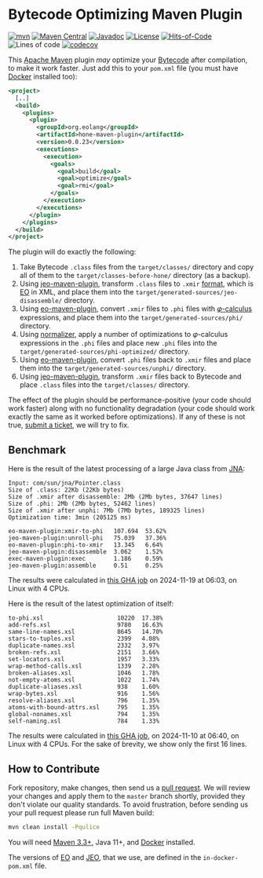 # Bytecode Optimizing Maven Plugin

[![mvn](https://github.com/objectionary/hone-maven-plugin/actions/workflows/mvn.yml/badge.svg)](https://github.com/objectionary/hone-maven-plugin/actions/workflows/mvn.yml)
[![Maven Central](https://img.shields.io/maven-central/v/org.eolang/hone-maven-plugin.svg)](https://maven-badges.herokuapp.com/maven-central/org.eolang/hone-maven-plugin)
[![Javadoc](http://www.javadoc.io/badge/org.eolang/hone-maven-plugin.svg)](http://www.javadoc.io/doc/org.eolang/hone-maven-plugin)
[![License](https://img.shields.io/badge/license-MIT-green.svg)](LICENSE.txt)
[![Hits-of-Code](https://hitsofcode.com/github/objectionary/hone-maven-plugin?branch=master&label=Hits-of-Code)](https://hitsofcode.com/github/objectionary/hone-maven-plugin/view?branch=master&label=Hits-of-Code)
![Lines of code](https://sloc.xyz/github/objectionary/hone-maven-plugin)
[![codecov](https://codecov.io/gh/objectionary/hone-maven-plugin/branch/master/graph/badge.svg)](https://codecov.io/gh/objectionary/hone-maven-plugin)

This [Apache Maven](https://maven.apache.org/) plugin _may_ optimize
your [Bytecode][bytecode]
after compilation, to make it work faster.
Just add this to your `pom.xml` file
(you must have [Docker](https://docs.docker.com/engine/install/) installed too):

```xml
<project>
  [..]
  <build>
    <plugins>
      <plugin>
        <groupId>org.eolang</groupId>
        <artifactId>hone-maven-plugin</artifactId>
        <version>0.0.23</version>
        <executions>
          <execution>
            <goals>
              <goal>build</goal>
              <goal>optimize</goal>
              <goal>rmi</goal>
            </goals>
          </execution>
        </executions>
      </plugin>
    </plugins>
  </build>
</project>
```

The plugin will do exactly the following:

1. Take Bytecode `.class` files from the `target/classes/` directory and copy
all of them to the `target/classes-before-hone/` directory (as a backup).
1. Using [jeo-maven-plugin](https://github.com/objectionary/jeo-maven-plugin),
transform `.class` files to
`.xmir` [format](https://news.eolang.org/2022-11-25-xmir-guide.html),
which is [EO](https://www.eolang.org) in XML, and place them into
the `target/generated-sources/jeo-disassemble/` directory.
1. Using [eo-maven-plugin](https://github.com/objectionary/eo/eo-maven-plugin),
convert `.xmir` files to `.phi` files
with [𝜑-calculus](https://arxiv.org/abs/2111.13384) expressions,
and place them into the `target/generated-sources/phi/` directory.
1. Using [normalizer](https://github.com/objectionary/normalizer),
apply a number of optimizations to 𝜑-calculus expressions in the `.phi` files
and place new `.phi` files into
the `target/generated-sources/phi-optimized/` directory.
1. Using [eo-maven-plugin](https://github.com/objectionary/eo/eo-maven-plugin),
convert `.phi` files back to `.xmir` files and
place them into the `target/generated-sources/unphi/` directory.
1. Using [jeo-maven-plugin](https://github.com/objectionary/jeo-maven-plugin),
transform `.xmir` files back to Bytecode and place `.class` files into
the `target/classes/` directory.

The effect of the plugin should be performance-positive (your code should
work faster) along with no functionality degradation (your code should work
exactly the same as it worked before optimizations). If any of these
is not true,
[submit a ticket](https://github.com/objectionary/hone-maven-plugin/issues),
we will try to fix.

## Benchmark

Here is the result of the latest processing of a large Java class
from [JNA](https://github.com/java-native-access/jna):

<!-- benchmark_begin -->
```text
Input: com/sun/jna/Pointer.class
Size of .class: 22Kb (22Kb bytes)
Size of .xmir after disassemble: 2Mb (2Mb bytes, 37647 lines)
Size of .phi: 2Mb (2Mb bytes, 52462 lines)
Size of .xmir after unphi: 7Mb (7Mb bytes, 189325 lines)
Optimization time: 3min (205125 ms)

eo-maven-plugin:xmir-to-phi   107.694  53.62%
jeo-maven-plugin:unroll-phi   75.039   37.36%
eo-maven-plugin:phi-to-xmir   13.345   6.64%
jeo-maven-plugin:disassemble  3.062    1.52%
exec-maven-plugin:exec        1.186    0.59%
jeo-maven-plugin:assemble     0.51     0.25%
```

The results were calculated in [this GHA job][benchmark-gha]
on 2024-11-19 at 06:03,
on Linux with 4 CPUs.
<!-- benchmark_end -->

Here is the result of the latest optimization of itself:

<!-- self_benchmark_begin -->
```text
to-phi.xsl                     10220  17.38%
add-refs.xsl                   9780   16.63%
same-line-names.xsl            8645   14.70%
stars-to-tuples.xsl            2399   4.08%
duplicate-names.xsl            2332   3.97%
broken-refs.xsl                2151   3.66%
set-locators.xsl               1957   3.33%
wrap-method-calls.xsl          1339   2.28%
broken-aliases.xsl             1046   1.78%
not-empty-atoms.xsl            1022   1.74%
duplicate-aliases.xsl          938    1.60%
wrap-bytes.xsl                 916    1.56%
resolve-aliases.xsl            796    1.35%
atoms-with-bound-attrs.xsl     795    1.35%
global-nonames.xsl             794    1.35%
self-naming.xsl                784    1.33%
```

The results were calculated in [this GHA job][self-benchmark-gha],
on 2024-11-10 at 06:40,
on Linux with 4 CPUs.
For the sake of brevity, we show only the first 16 lines.
<!-- self_benchmark_end -->

## How to Contribute

Fork repository, make changes, then send us
a [pull request][guidelines].
We will review your changes and apply them to the `master` branch shortly,
provided they don't violate our quality standards. To avoid frustration,
before sending us your pull request please run full Maven build:

```bash
mvn clean install -Pqulice
```

You will need [Maven 3.3+](https://maven.apache.org), Java 11+,
and [Docker](https://docs.docker.com/engine/install/) installed.

The versions of [EO](https://github.com/objectionary/eo) and
[JEO](https://github.com/objectionary/jeo-maven-plugin),
that we use, are defined in the `in-docker-pom.xml` file.

[benchmark-gha]: https://github.com/objectionary/hone-maven-plugin/actions/runs/11907039017
[bytecode]: https://en.wikipedia.org/wiki/Java_bytecode
[guidelines]: https://www.yegor256.com/2014/04/15/github-guidelines.html
[self-benchmark-gha]: https://github.com/objectionary/hone-maven-plugin/actions/runs/11762695182
